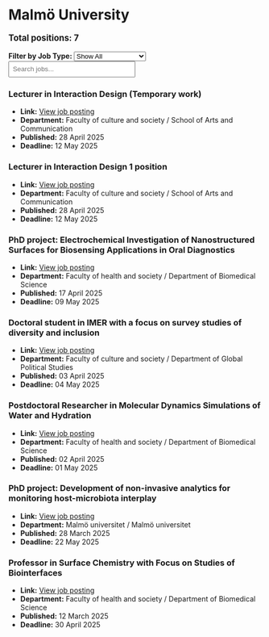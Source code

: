 # Malmö University
<p style="font-size: 1.2em; font-weight: bold;">Total positions: 7</p>


<div id="filters" style="margin: 1em 0;">
  <label for="filterType"><strong>Filter by Job Type:</strong></label>
  <select id="filterType" style="margin-right: 1em;">
    <option value="">Show All</option>
    <option value="PhD">PhD</option>
    <option value="Postdoc/Researcher">Postdoc/Researcher</option>
    <option value="Lecturer/Professor">Lecturer/Professor</option>
    <option value="Research Engineer">Research Engineer</option>    
    <option value="Other">Other</option>
  </select>
  <input type="text" id="jobFilter" placeholder="Search jobs..." style="padding: 0.5em; width: 50%;">
</div>

<div id="jobList">
<div class="job" data-type="None" style="margin-bottom: 1.5em;">

</div>

<div class="job" data-type="Lecturer/Professor" style="margin-bottom: 1.5em;">
<h3>Lecturer in Interaction Design (Temporary work)</h3>

- **Link:** [View job posting](http://web103.reachmee.com/ext/I005/1015/job?site=7&lang=UK&validator=e5819a4704cd849685049472c0c17895&job_id=4002)
- **Department:** Faculty of culture and society  / School of Arts and Communication
- **Published:** 28 April 2025
- **Deadline:** 12 May 2025

</div>

<div class="job" data-type="Lecturer/Professor" style="margin-bottom: 1.5em;">
<h3>Lecturer in Interaction Design 1 position</h3>

- **Link:** [View job posting](http://web103.reachmee.com/ext/I005/1015/job?site=7&lang=UK&validator=e5819a4704cd849685049472c0c17895&job_id=4008)
- **Department:** Faculty of culture and society  / School of Arts and Communication
- **Published:** 28 April 2025
- **Deadline:** 12 May 2025

</div>

<div class="job" data-type="PhD" style="margin-bottom: 1.5em;">
<h3>PhD project: Electrochemical Investigation of Nanostructured Surfaces for Biosensing Applications in Oral Diagnostics</h3>

- **Link:** [View job posting](http://web103.reachmee.com/ext/I005/1015/job?site=7&lang=UK&validator=e5819a4704cd849685049472c0c17895&job_id=3993)
- **Department:** Faculty of health and society  / Department of Biomedical Science
- **Published:** 17 April 2025
- **Deadline:** 09 May 2025

</div>

<div class="job" data-type="PhD" style="margin-bottom: 1.5em;">
<h3>Doctoral student in IMER with a focus on survey studies of diversity and inclusion</h3>

- **Link:** [View job posting](http://web103.reachmee.com/ext/I005/1015/job?site=7&lang=UK&validator=e5819a4704cd849685049472c0c17895&job_id=3963)
- **Department:** Faculty of culture and society  / Department of Global Political Studies
- **Published:** 03 April 2025
- **Deadline:** 04 May 2025

</div>

<div class="job" data-type="Postdoc/Researcher" style="margin-bottom: 1.5em;">
<h3>Postdoctoral Researcher in Molecular Dynamics Simulations of Water and Hydration</h3>

- **Link:** [View job posting](http://web103.reachmee.com/ext/I005/1015/job?site=7&lang=UK&validator=e5819a4704cd849685049472c0c17895&job_id=3957)
- **Department:** Faculty of health and society  / Department of Biomedical Science
- **Published:** 02 April 2025
- **Deadline:** 01 May 2025

</div>

<div class="job" data-type="PhD" style="margin-bottom: 1.5em;">
<h3>PhD project: Development of non-invasive analytics for monitoring host-microbiota interplay</h3>

- **Link:** [View job posting](http://web103.reachmee.com/ext/I005/1015/job?site=7&lang=UK&validator=e5819a4704cd849685049472c0c17895&job_id=3950)
- **Department:** Malmö universitet  / Malmö universitet
- **Published:** 28 March 2025
- **Deadline:** 22 May 2025

</div>

<div class="job" data-type="Lecturer/Professor" style="margin-bottom: 1.5em;">
<h3>Professor in Surface Chemistry with Focus on Studies of Biointerfaces</h3>

- **Link:** [View job posting](http://web103.reachmee.com/ext/I005/1015/job?site=7&lang=UK&validator=e5819a4704cd849685049472c0c17895&job_id=3928)
- **Department:** Faculty of health and society  / Department of Biomedical Science
- **Published:** 12 March 2025
- **Deadline:** 30 April 2025
</div></div>

<script>
document.addEventListener("DOMContentLoaded", function () {
  const typeSelect = document.getElementById('filterType');
  const textInput = document.getElementById('jobFilter');
  const jobBlocks = document.querySelectorAll('.job');

  function updateDisplay() {
    const selected = typeSelect.value.toLowerCase();
    const query = textInput.value.toLowerCase();

    jobBlocks.forEach(job => {
      const jobType = (job.dataset.type || "").toLowerCase();
      const matchesType = !selected || jobType === selected;
      const matchesQuery = job.textContent.toLowerCase().includes(query);
      job.style.display = (matchesType && matchesQuery) ? '' : 'none';
    });
  }

  typeSelect.addEventListener('change', updateDisplay);
  textInput.addEventListener('input', updateDisplay);
});
</script>
